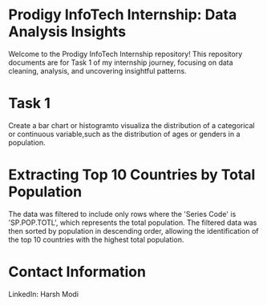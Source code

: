 # Prodigy InfoTech Internship: Data Analysis Insights

Welcome to the Prodigy InfoTech Internship repository! This repository documents are for Task 1 of my internship journey, focusing on data cleaning, analysis, and uncovering insightful patterns.
# Task 1

Create a bar chart or histogramto visualiza the distribution of a categorical or continuous variable,such as the distribution of ages or genders in a population.
# Extracting Top 10 Countries by Total Population

The data was filtered to include only rows where the 'Series Code' is 'SP.POP.TOTL', which represents the total population.
The filtered data was then sorted by population in descending order, allowing the identification of the top 10 countries with the highest total population.
# Contact Information

LinkedIn: Harsh Modi
